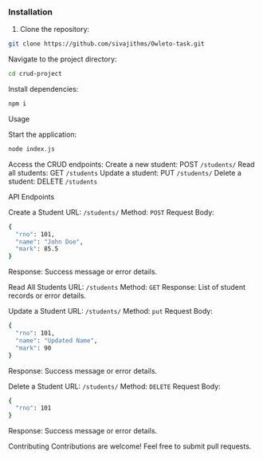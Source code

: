 ### Installation

1. Clone the repository:

```bash
git clone https://github.com/sivajithms/Owleto-task.git
```
Navigate to the project directory: 
```bash
cd crud-project
```
Install dependencies:
```bash
npm i
```

Usage

Start the application:
```bash
node index.js
```

Access the CRUD endpoints:
Create a new student: POST `/students/`
Read all students: GET `/students`
Update a student: PUT `/students/`
Delete a student: DELETE `/students`

API Endpoints

Create a Student
URL: `/students/`
Method: `POST`
Request Body:
```bash
{
  "rno": 101,
  "name": "John Doe",
  "mark": 85.5
}
```
Response: Success message or error details.

Read All Students
URL: `/students`
Method: `GET`
Response: List of student records or error details.

Update a Student
URL: `/students/`
Method: `put`
Request Body:
```bash
{
  "rno": 101,
  "name": "Updated Name",
  "mark": 90
}
```
Response: Success message or error details.

Delete a Student
URL: `/students/`
Method: `DELETE`
Request Body:
```bash
{
  "rno": 101
}
```

Response: Success message or error details.

Contributing
Contributions are welcome! Feel free to submit pull requests.
